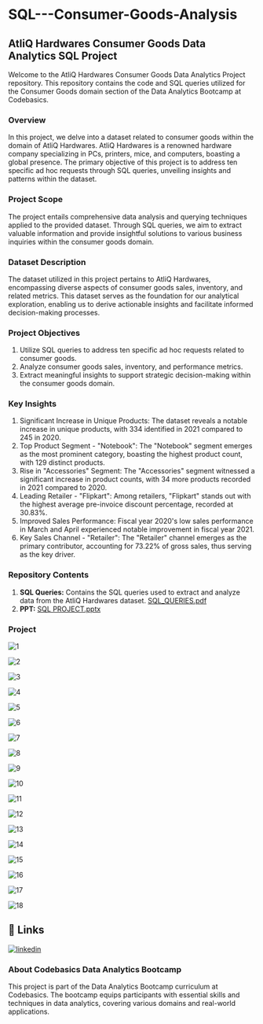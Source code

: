 # SQL---Consumer-Goods-Analysis


## AtliQ Hardwares Consumer Goods Data Analytics SQL Project

Welcome to the AtliQ Hardwares Consumer Goods Data Analytics Project repository. This repository contains the code and SQL queries utilized for the Consumer Goods domain section of the Data Analytics Bootcamp at Codebasics.


### Overview

In this project, we delve into a dataset related to consumer goods within the domain of AtliQ Hardwares. AtliQ Hardwares is a renowned hardware company specializing in PCs, printers, mice, and computers, boasting a global presence. The primary objective of this project is to address ten specific ad hoc requests through SQL queries, unveiling insights and patterns within the dataset.

### Project Scope

The project entails comprehensive data analysis and querying techniques applied to the provided dataset. Through SQL queries, we aim to extract valuable information and provide insightful solutions to various business inquiries within the consumer goods domain.

### Dataset Description

The dataset utilized in this project pertains to AtliQ Hardwares, encompassing diverse aspects of consumer goods sales, inventory, and related metrics. This dataset serves as the foundation for our analytical exploration, enabling us to derive actionable insights and facilitate informed decision-making processes.

### Project Objectives

1. Utilize SQL queries to address ten specific ad hoc requests related to consumer goods.
2. Analyze consumer goods sales, inventory, and performance metrics.
3. Extract meaningful insights to support strategic decision-making within the consumer goods domain.

### Key Insights

1. Significant Increase in Unique Products: The dataset reveals a notable increase in unique products, with 334 identified in 2021 compared to 245 in 2020.
2. Top Product Segment - "Notebook": The "Notebook" segment emerges as the most prominent category, boasting the highest product count, with 129 distinct products.
3. Rise in "Accessories" Segment: The "Accessories" segment witnessed a significant increase in product counts, with 34 more products recorded in 2021 compared to 2020.
4. Leading Retailer - "Flipkart": Among retailers, "Flipkart" stands out with the highest average pre-invoice discount percentage, recorded at 30.83%.
5. Improved Sales Performance: Fiscal year 2020's low sales performance in March and April experienced notable improvement in fiscal year 2021.
6. Key Sales Channel - "Retailer": The "Retailer" channel emerges as the primary contributor, accounting for 73.22% of gross sales, thus serving as the key driver.



### Repository Contents

1. **SQL Queries:** Contains the SQL queries used to extract and analyze data from the AtliQ Hardwares dataset. [SQL_QUERIES.pdf](https://github.com/YatinLokhande/SQL---Consumer-Goods-Analysis/files/15162270/SQL_QUERIES.pdf)
2. **PPT:**  [SQL PROJECT.pptx](https://github.com/YatinLokhande/SQL---Consumer-Goods-Analysis/files/15162296/SQL.PROJECT.pptx)

### Project

![1](https://github.com/user-attachments/assets/9c7d8fb5-af4b-4bb2-9cda-3a45d89ef6b4)

![2](https://github.com/user-attachments/assets/a090755f-5d52-4d6b-a858-5fc2a742ffa8)

![3](https://github.com/user-attachments/assets/9652d228-7108-49f0-a5ad-13f547d98810)

![4](https://github.com/user-attachments/assets/75590910-f9f0-4390-8037-80ed2f369355)

![5](https://github.com/user-attachments/assets/69f3629e-76c0-417e-aa7c-ece600da4d34)

![6](https://github.com/user-attachments/assets/5b33cd6c-dbd3-4b8a-9131-d5391145b231)

![7](https://github.com/user-attachments/assets/8fd6bd4b-473d-4ca3-bfe6-bb9e5b2fd35b)

![8](https://github.com/user-attachments/assets/f93ff594-d703-443e-a480-6efc64f056d2)

![9](https://github.com/user-attachments/assets/e5e3e9ce-43e6-4d19-8bdb-a4b1b4b7d094)

![10](https://github.com/user-attachments/assets/f6fd3932-0bf8-4919-86d5-836088f57839)

![11](https://github.com/user-attachments/assets/67560937-91ad-4166-8f86-8602d98bd140)

![12](https://github.com/user-attachments/assets/020da0b6-055e-4edc-9bb4-0df9fe17a339)

![13](https://github.com/user-attachments/assets/7b98c035-9b7e-4547-ae1d-de4b69abd193)

![14](https://github.com/user-attachments/assets/5b24cad9-408c-41a3-acd3-1ac678f32854)

![15](https://github.com/user-attachments/assets/07e32c1b-9805-45f9-b3c8-758c9ee23094)

![16](https://github.com/user-attachments/assets/89e864f6-8376-4e00-ba23-3ec334c24b49)

![17](https://github.com/user-attachments/assets/a987842c-b5b4-4f7a-a6c5-b9b3c82162b1)

![18](https://github.com/user-attachments/assets/55439333-cfac-40fa-bd7a-7e5212be24c6)



## 🔗 Links
[![linkedin](https://img.shields.io/badge/linkedin-0A66C2?style=for-the-badge&logo=linkedin&logoColor=white)](https://in.linkedin.com/in/subhransu-sekhar-biswal-332b93218)

### About Codebasics Data Analytics Bootcamp
This project is part of the Data Analytics Bootcamp curriculum at Codebasics. The bootcamp equips participants with essential skills and techniques in data analytics, covering various domains and real-world applications.

